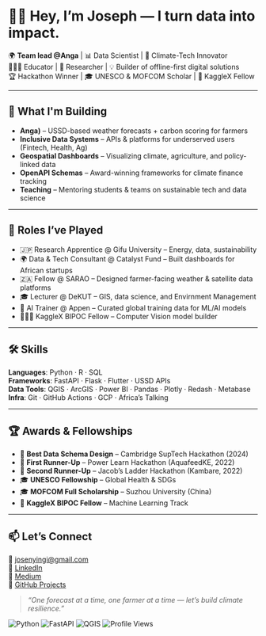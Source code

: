 

# 👋🏾 Hey, I’m Joseph — I turn data into impact.

🌍 **Team lead @Anga** | 📊 Data Scientist | 📡 Climate-Tech Innovator  
👨🏾‍🏫 Educator | 🧪 Researcher | 💡 Builder of offline-first digital solutions  
🏆 Hackathon Winner | 🎓 UNESCO & MOFCOM Scholar | 🧠 KaggleX Fellow  

---

## 🔭 What I'm Building

- **Anga)** – USSD-based weather forecasts + carbon scoring for farmers  
- **Inclusive Data Systems** – APIs & platforms for underserved users (Fintech, Health, Ag)  
- **Geospatial Dashboards** – Visualizing climate, agriculture, and policy-linked data  
- **OpenAPI Schemas** – Award-winning frameworks for climate finance tracking  
- **Teaching** – Mentoring students & teams on sustainable tech and data science

---

## 💼 Roles I’ve Played

- 🇯🇵 Research Apprentice @ Gifu University – Energy, data, sustainability  
- 🌍 Data & Tech Consultant @ Catalyst Fund – Built dashboards for African startups  
- 🇿🇦 Fellow @ SARAO – Designed farmer-facing weather & satellite data platforms  
- 🎓 Lecturer @ DeKUT – GIS, data science, and Envirnment Management
- 🤖 AI Trainer @ Appen – Curated global training data for ML/AI models  
- 🧑🏾‍💻 KaggleX BIPOC Fellow – Computer Vision model builder

---

## 🛠️ Skills

**Languages**: Python · R · SQL  
**Frameworks**: FastAPI · Flask · Flutter · USSD APIs  
**Data Tools**: QGIS · ArcGIS · Power BI · Pandas · Plotly  · Redash · Metabase
**Infra**: Git · GitHub Actions · GCP · Africa’s Talking  

---

## 🏆 Awards & Fellowships

- 🥇 **Best Data Schema Design** – Cambridge SupTech Hackathon (2024)  
- 🥈 **First Runner-Up** – Power Learn Hackathon (AquafeedKE, 2022)  
- 🥉 **Second Runner-Up** – Jacob’s Ladder Hackathon (Kambare, 2022)  
- 🎓 **UNESCO Fellowship** – Global Health & SDGs  
- 🎓 **MOFCOM Full Scholarship** – Suzhou University (China)  
- 🧠 **KaggleX BIPOC Fellow** – Machine Learning Track  

---

## 📫 Let’s Connect

📧 josenyingi@gmail.com  
🔗 [LinkedIn](https://www.linkedin.com/in/josephnyingi/)  
🔗 [Medium](https://medium.com/@Joseph_Nyingi)  
🔗 [GitHub Projects](https://github.com/Josephnyingi)

> *“One forecast at a time, one farmer at a time — let’s build climate resilience.”*

![Python](https://img.shields.io/badge/Python-3776AB?style=for-the-badge&logo=python&logoColor=white)
![FastAPI](https://img.shields.io/badge/FastAPI-005571?style=for-the-badge&logo=fastapi)
![QGIS](https://img.shields.io/badge/QGIS-589632?style=for-the-badge&logo=qgis&logoColor=white)
![Profile Views](https://komarev.com/ghpvc/?username=Josephnyingi&color=blueviolet&label=Profile+Views)


